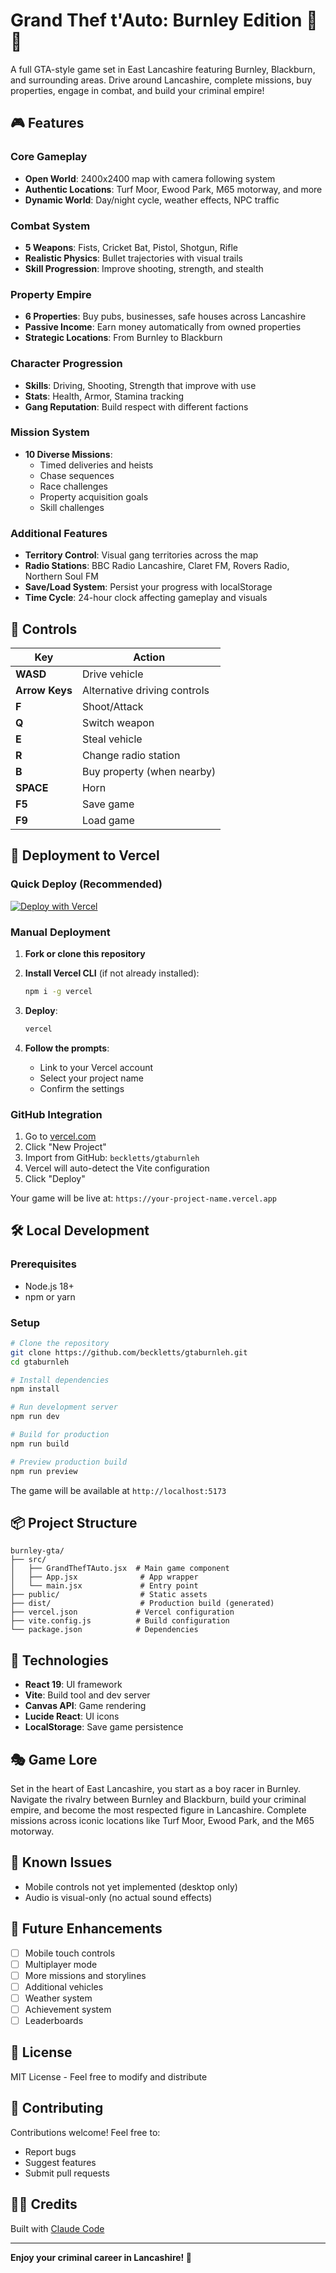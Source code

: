 # Grand Thef t'Auto: Burnley Edition 🚗💨

A full GTA-style game set in East Lancashire featuring Burnley, Blackburn, and surrounding areas. Drive around Lancashire, complete missions, buy properties, engage in combat, and build your criminal empire!

## 🎮 Features

### Core Gameplay
- **Open World**: 2400x2400 map with camera following system
- **Authentic Locations**: Turf Moor, Ewood Park, M65 motorway, and more
- **Dynamic World**: Day/night cycle, weather effects, NPC traffic

### Combat System
- **5 Weapons**: Fists, Cricket Bat, Pistol, Shotgun, Rifle
- **Realistic Physics**: Bullet trajectories with visual trails
- **Skill Progression**: Improve shooting, strength, and stealth

### Property Empire
- **6 Properties**: Buy pubs, businesses, safe houses across Lancashire
- **Passive Income**: Earn money automatically from owned properties
- **Strategic Locations**: From Burnley to Blackburn

### Character Progression
- **Skills**: Driving, Shooting, Strength that improve with use
- **Stats**: Health, Armor, Stamina tracking
- **Gang Reputation**: Build respect with different factions

### Mission System
- **10 Diverse Missions**:
  - Timed deliveries and heists
  - Chase sequences
  - Race challenges
  - Property acquisition goals
  - Skill challenges

### Additional Features
- **Territory Control**: Visual gang territories across the map
- **Radio Stations**: BBC Radio Lancashire, Claret FM, Rovers Radio, Northern Soul FM
- **Save/Load System**: Persist your progress with localStorage
- **Time Cycle**: 24-hour clock affecting gameplay and visuals

## 🎯 Controls

| Key | Action |
|-----|--------|
| **WASD** | Drive vehicle |
| **Arrow Keys** | Alternative driving controls |
| **F** | Shoot/Attack |
| **Q** | Switch weapon |
| **E** | Steal vehicle |
| **R** | Change radio station |
| **B** | Buy property (when nearby) |
| **SPACE** | Horn |
| **F5** | Save game |
| **F9** | Load game |

## 🚀 Deployment to Vercel

### Quick Deploy (Recommended)

[![Deploy with Vercel](https://vercel.com/button)](https://vercel.com/new/clone?repository-url=https://github.com/beckletts/gtaburnleh)

### Manual Deployment

1. **Fork or clone this repository**

2. **Install Vercel CLI** (if not already installed):
   ```bash
   npm i -g vercel
   ```

3. **Deploy**:
   ```bash
   vercel
   ```

4. **Follow the prompts**:
   - Link to your Vercel account
   - Select your project name
   - Confirm the settings

### GitHub Integration

1. Go to [vercel.com](https://vercel.com)
2. Click "New Project"
3. Import from GitHub: `beckletts/gtaburnleh`
4. Vercel will auto-detect the Vite configuration
5. Click "Deploy"

Your game will be live at: `https://your-project-name.vercel.app`

## 🛠️ Local Development

### Prerequisites
- Node.js 18+
- npm or yarn

### Setup

```bash
# Clone the repository
git clone https://github.com/beckletts/gtaburnleh.git
cd gtaburnleh

# Install dependencies
npm install

# Run development server
npm run dev

# Build for production
npm run build

# Preview production build
npm run preview
```

The game will be available at `http://localhost:5173`

## 📦 Project Structure

```
burnley-gta/
├── src/
│   ├── GrandThefTAuto.jsx  # Main game component
│   ├── App.jsx              # App wrapper
│   └── main.jsx             # Entry point
├── public/                  # Static assets
├── dist/                    # Production build (generated)
├── vercel.json             # Vercel configuration
├── vite.config.js          # Build configuration
└── package.json            # Dependencies
```

## 🎨 Technologies

- **React 19**: UI framework
- **Vite**: Build tool and dev server
- **Canvas API**: Game rendering
- **Lucide React**: UI icons
- **LocalStorage**: Save game persistence

## 🎭 Game Lore

Set in the heart of East Lancashire, you start as a boy racer in Burnley. Navigate the rivalry between Burnley and Blackburn, build your criminal empire, and become the most respected figure in Lancashire. Complete missions across iconic locations like Turf Moor, Ewood Park, and the M65 motorway.

## 🐛 Known Issues

- Mobile controls not yet implemented (desktop only)
- Audio is visual-only (no actual sound effects)

## 📝 Future Enhancements

- [ ] Mobile touch controls
- [ ] Multiplayer mode
- [ ] More missions and storylines
- [ ] Additional vehicles
- [ ] Weather system
- [ ] Achievement system
- [ ] Leaderboards

## 📜 License

MIT License - Feel free to modify and distribute

## 🤝 Contributing

Contributions welcome! Feel free to:
- Report bugs
- Suggest features
- Submit pull requests

## 👨‍💻 Credits

Built with [Claude Code](https://claude.com/claude-code)

---

**Enjoy your criminal career in Lancashire! 🏴󠁧󠁢󠁥󠁮󠁧󠁿**
